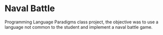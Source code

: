 # Naval Battle
Programming Language Paradigms class project, the objective was to use a language not common to the student and implement a naval battle game.

